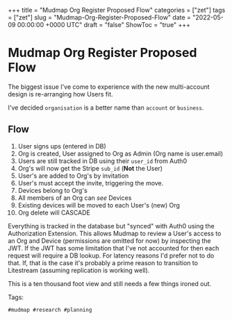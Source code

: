 +++
title = "Mudmap Org Register Proposed Flow"
categories = ["zet"]
tags = ["zet"]
slug = "Mudmap-Org-Register-Proposed-Flow"
date = "2022-05-09 00:00:00 +0000 UTC"
draft = "false"
ShowToc = "true"
+++

# Mudmap Org Register Proposed Flow

The biggest issue I've come to experience with the new multi-account
design is re-arranging how Users fit.

I've decided `organisation` is a better name than `account` or `business`.

## Flow

1. User signs ups (entered in DB)
2. Org is created, User assigned to Org as Admin (Org name is user.email)
3. Users are still tracked in DB using their `user_id` from Auth0 
4. Org's will now get the Stripe `sub_id` (**Not** the User) 
5. User's are added to Org's by invitation 
6. User's must accept the invite, triggering the move. 
7. Devices belong to Org's
8. All members of an Org can *see* Devices 
9. Existing devices will be moved to each User's (new) Org 
10. Org delete will CASCADE 

Everything is tracked in the database but "synced" with Auth0 using the
Authorization Extension. This allows Mudmap to review a User's access
to an Org and Device (permissions are omitted for now) by inspecting
the JWT. If the JWT has some limitation that I've not accounted for then
each request will require a DB lookup. For latency reasons I'd prefer 
not to do that. If, that is the case it's probably a prime reason to 
transition to Litestream (assuming replication is working well).

This is a ten thousand foot view and still needs a few things ironed out.

Tags:

    #mudmap #research #planning
